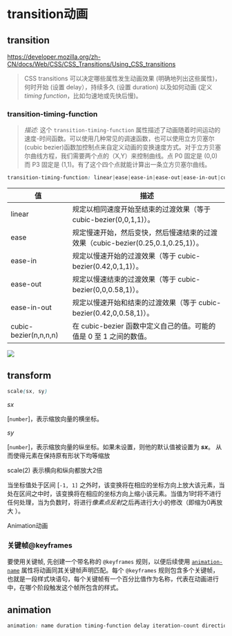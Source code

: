 # transition动画

## transition

https://developer.mozilla.org/zh-CN/docs/Web/CSS/CSS_Transitions/Using_CSS_transitions

> CSS transitions 可以决定哪些属性发生动画效果 (明确地列出这些属性)，何时开始 (设置 delay），持续多久 (设置 duration) 以及如何动画 (定义*timing function*，比如匀速地或先快后慢)。



### transition-timing-function

> *描述:* 这个 `transition-timing-function` 属性描述了动画随着时间运动的速度-时间函数。可以使用几种常见的调速函数，也可以使用立方贝塞尔(cubic bezier)函数加控制点来自定义动画的变换速度方式。对于立方贝塞尔曲线方程，我们需要两个点的（X,Y）来控制曲线。点 P0 固定是 (0,0) 而 P3 固定是 (1,1)。有了这个四个点就能计算出一条立方贝塞尔曲线。

```css
transition-timing-function: linear|ease|ease-in|ease-out|ease-in-out|cubic-bezier(n,n,n,n);
```

| 值                    | 描述                                                         |
| --------------------- | ------------------------------------------------------------ |
| linear                | 规定以相同速度开始至结束的过渡效果（等于 cubic-bezier(0,0,1,1)）。 |
| ease                  | 规定慢速开始，然后变快，然后慢速结束的过渡效果（cubic-bezier(0.25,0.1,0.25,1)）。 |
| ease-in               | 规定以慢速开始的过渡效果（等于 cubic-bezier(0.42,0,1,1)）。  |
| ease-out              | 规定以慢速结束的过渡效果（等于 cubic-bezier(0,0,0.58,1)）。  |
| ease-in-out           | 规定以慢速开始和结束的过渡效果（等于 cubic-bezier(0.42,0,0.58,1)）。 |
| cubic-bezier(n,n,n,n) | 在 cubic-bezier 函数中定义自己的值。可能的值是 0 至 1 之间的数值。 |

![](https://www.webhek.com/wordpress/wp-content/uploads/2015/12/bezier.png)



## transform

```css
scale(sx, sy)
```

*sx*

[`number`]，表示缩放向量的横坐标。

*sy*

[`number`]，表示缩放向量的纵坐标。如果未设置，则他的默认值被设置为 ***sx***。 从而使得元素在保持原有形状下均等缩放



scale(2) 表示横向和纵向都放大2倍

当坐标值处于区间 [`-1, 1]` 之外时，该变换将在相应的坐标方向上放大该元素，当处在区间之中时，该变换将在相应的坐标方向上缩小该元素。当值为1时将不进行任何处理，当为负数时，将进行*像素点反射*之后再进行大小的修改（即缩为0再放大 ）。





Animation动画

### 关键帧@keyframes

要使用关键帧, 先创建一个带名称的 `@keyframes` 规则，以便后续使用 [`animation-name`](https://developer.mozilla.org/zh-CN/docs/Web/CSS/animation-name) 属性将动画同其关键帧声明匹配。每个 `@keyframes` 规则包含多个关键帧，也就是一段样式块语句，每个关键帧有一个百分比值作为名称，代表在动画进行中，在哪个阶段触发这个帧所包含的样式。





## animation

```css
animation: name duration timing-function delay iteration-count direction fill-mode;
```

